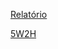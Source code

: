  
<p><a href="https://drive.google.com/file/d/1VhpVIufZTjpA2afPukgb8nNSetRzb4ys/view?usp=sharing">Relatório</a></p>
<p><a href="https://docs.google.com/spreadsheets/d/1odQF19vs1Il_FzgujGtH-PJAXFm4uLiV/edit?usp=sharing&ouid=113463413166897699986&rtpof=true&sd=true">5W2H</a></p>
